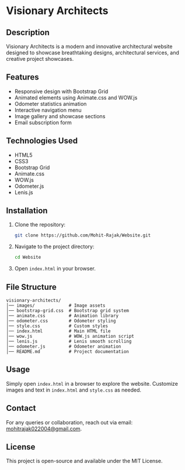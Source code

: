 # Visionary Architects

## Description
Visionary Architects is a modern and innovative architectural website designed to showcase breathtaking designs, architectural services, and creative project showcases.

## Features
- Responsive design with Bootstrap Grid
- Animated elements using Animate.css and WOW.js
- Odometer statistics animation
- Interactive navigation menu
- Image gallery and showcase sections
- Email subscription form

## Technologies Used
- HTML5
- CSS3
- Bootstrap Grid
- Animate.css
- WOW.js
- Odometer.js
- Lenis.js

## Installation
1. Clone the repository:
   ```sh
   git clone https://github.com/Mohit-Rajak/Website.git
   ```
2. Navigate to the project directory:
   ```sh
   cd Website
   ```
3. Open `index.html` in your browser.

## File Structure
```
visionary-architects/
│── images/             # Image assets
│── bootstrap-grid.css  # Bootstrap grid system
│── animate.css         # Animation library
│── odometer.css        # Odometer styling
│── style.css           # Custom styles
│── index.html          # Main HTML file
│── wow.js              # WOW.js animation script
│── lenis.js            # Lenis smooth scrolling
│── odometer.js         # Odometer animation
│── README.md           # Project documentation
```

## Usage
Simply open `index.html` in a browser to explore the website. Customize images and text in `index.html` and `style.css` as needed.

## Contact
For any queries or collaboration, reach out via email: [mohitrajak022004@gmail.com](.mohitrajak022004@gmail.com).

## License
This project is open-source and available under the MIT License.
